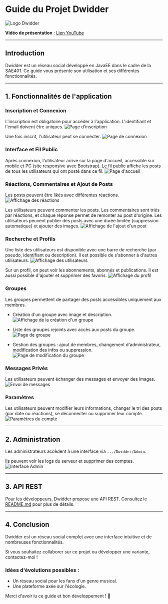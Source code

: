 # Guide du Projet Dwidder

![Logo Dwidder](./img/DwidderBanner.png)

**Vidéo de présentation** : [Lien YouTube](https://youtu.be/yf-XB1rcDR0)

---

## Introduction
Dwidder est un réseau social développé en JavaEE dans le cadre de la SAE401. Ce guide vous présente son utilisation et ses différentes fonctionnalités.

---

## 1. Fonctionnalités de l'application

### Inscription et Connexion
L'inscription est obligatoire pour accéder à l'application. L'identifiant et l'email doivent être uniques.
![Page d'inscription](img/inscription.jpg)

Une fois inscrit, l'utilisateur peut se connecter.
![Page de connexion](img/connexion.jpg)

### Interface et Fil Public
Après connexion, l'utilisateur arrive sur la page d'accueil, accessible sur mobile et PC (site responsive avec Bootstrap). 
Le fil public affiche les posts de tous les utilisateurs qui ont posté dans ce fil.
![Page d'accueil](img/accueil.jpg)

### Réactions, Commentaires et Ajout de Posts
Les posts peuvent être likés avec différentes réactions.
![Affichage des réactions](img/reaction.jpg)

Les utilisateurs peuvent commenter les posts. Les commentaires sont triés par réactions, et chaque réponse permet de remonter au post d'origine.
Les utilisateurs peuvent publier des posts avec une durée limitée (suppression automatique) et ajouter des images.
![Affichage de l'ajout d'un post](img/commentaire.jpg)

### Recherche et Profils
Une liste des utilisateurs est disponible avec une barre de recherche (par pseudo, identifiant ou description). Il est possible de s'abonner à d'autres utilisateurs.
![Affichage des utilisateurs](img/listUser.jpg)

Sur un profil, on peut voir les abonnements, abonnés et publications. Il est aussi possible d'ajouter et supprimer des favoris.
![Affichage du profil](img/profil.jpg)

### Groupes
Les groupes permettent de partager des posts accessibles uniquement aux membres.

- Création d'un groupe avec image et description.
![Affichage de la création d'un groupe](img/creerGroupe.jpg)

- Liste des groupes rejoints avec accès aux posts du groupe.
![Page de groupe](img/groupe.jpg)

- Gestion des groupes : ajout de membres, changement d'administrateur, modification des infos ou suppression.
![Page de modification du groupe](img/modifierGroupe.jpg)

### Messages Privés
Les utilisateurs peuvent échanger des messages et envoyer des images.
![Envoi de messages](img/message.jpg)

### Paramètres
Les utilisateurs peuvent modifier leurs informations, changer le tri des posts (par date ou réactions), se déconnecter ou supprimer leur compte.
![Paramètres du compte](img/parametres.jpg)

---

## 2. Administration
Les administrateurs accèdent à une interface via `.../Dwidder/Admin`.

Ils peuvent voir les logs du serveur et supprimer des comptes.
![Interface Admin](img/admin.jpg)

---

## 3. API REST
Pour les développeurs, Dwidder propose une API REST. Consultez le [README.md](README.md#utiliser-lapi-rest) pour plus de détails.

---

## 4. Conclusion
Dwidder est un réseau social complet avec une interface intuitive et de nombreuses fonctionnalités.

Si vous souhaitez collaborer sur ce projet ou développer une variante, contactez-moi !

### Idées d'évolutions possibles :
- Un réseau social pour les fans d'un genre musical.
- Une plateforme axée sur l'écologie.

Merci d'avoir lu ce guide et bon développement ! 🚀